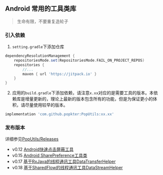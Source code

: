 ## Android 常用的工具类库

> 生命有限，不要重复造轮子

### 引入依赖

1. `setting.gradle`下添加仓库

```groovy
dependencyResolutionManagement {
    repositoriesMode.set(RepositoriesMode.FAIL_ON_PROJECT_REPOS)
    repositories {
        //...
        maven { url 'https://jitpack.io' }
    }
}
```

2. 应用的`build.gradle`下添加依赖，请注意`x.xx`对应的是需要工具的版本。本依赖库是增量更新的，理论上最新的版本包含所有的功能，但是为保证更小的体积，请尽量使用较早的版本。

```groovy
implementation 'com.github.popkter:PopUtils:xx.xx'
```

### 发布版本

详细参见[PopUtils/Releases ](https://github.com/popkter/PopUtils/releases)

- v0.12  [Android快速点击屏蔽工具](https://github.com/popkter/PopUtils/releases/tag/v0.12)
- v0.15  [Android SharePreference工具类](https://github.com/popkter/PopUtils/releases/tag/v0.15)
- v0.17  [基于RxJava的线程通讯工具DataTransferHelper ](https://github.com/popkter/PopUtils/releases/tag/v0.17)
- v0.18  [基于SharedFlow的线程通讯工具DataStreamHelper](https://github.com/popkter/PopUtils/releases/tag/v0.18)


